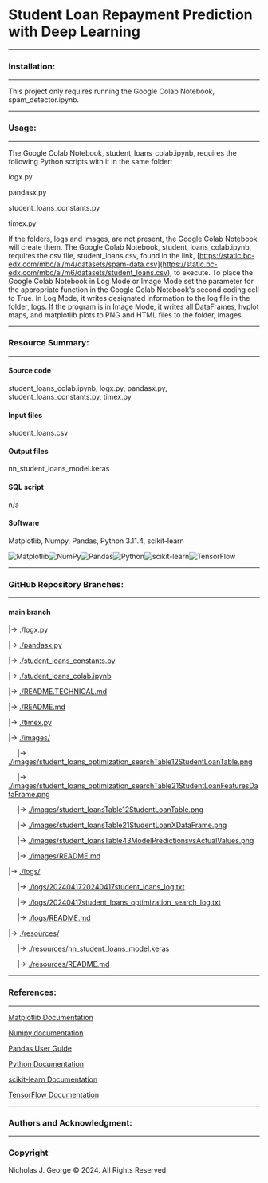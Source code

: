 # **Student Loan Repayment Prediction with Deep Learning**

----

### **Installation:**

----

This project only requires running the Google Colab Notebook, spam_detector.ipynb.

----

### **Usage:**

----

The Google Colab Notebook, student_loans_colab.ipynb, requires the following Python scripts with it in the same folder:

logx.py

pandasx.py

student_loans_constants.py

timex.py

If the folders, logs and images, are not present, the Google Colab Notebook will create them.  The Google Colab Notebook, student_loans_colab.ipynb, requires the csv file, student_loans.csv, found in the link, [https://static.bc-edx.com/mbc/ai/m4/datasets/spam-data.csv](https://static.bc-edx.com/mbc/ai/m6/datasets/student_loans.csv), to execute. To place the Google Colab Notebook in Log Mode or Image Mode set the parameter for the appropriate function in the Google Colab Notebook's second coding cell to True. In Log Mode, it writes designated information to the log file in the folder, logs. If the program is in Image Mode, it writes all DataFrames, hvplot maps, and matplotlib plots to PNG and HTML files to the folder, images.

----

### **Resource Summary:**

----

#### Source code

student_loans_colab.ipynb, logx.py, pandasx.py, student_loans_constants.py, timex.py

#### Input files

student_loans.csv

#### Output files

nn_student_loans_model.keras

#### SQL script

n/a

#### Software

Matplotlib, Numpy, Pandas, Python 3.11.4, scikit-learn

![Matplotlib](https://img.shields.io/badge/Matplotlib-%23ffffff.svg?style=for-the-badge&logo=Matplotlib&logoColor=black)![NumPy](https://img.shields.io/badge/numpy-%23013243.svg?style=for-the-badge&logo=numpy&logoColor=white)![Pandas](https://img.shields.io/badge/pandas-%23150458.svg?style=for-the-badge&logo=pandas&logoColor=white)![Python](https://img.shields.io/badge/python-3670A0?style=for-the-badge&logo=python&logoColor=ffdd54)![scikit-learn](https://img.shields.io/badge/scikit--learn-%23F7931E.svg?style=for-the-badge&logo=scikit-learn&logoColor=white)![TensorFlow](https://img.shields.io/badge/TensorFlow-%23FF6F00.svg?style=for-the-badge&logo=TensorFlow&logoColor=white)

----

### **GitHub Repository Branches:**

----

#### main branch 

|&rarr; [./logx.py](./logx.py)

|&rarr; [./pandasx.py](./pandasx.py)

|&rarr; [./student_loans_constants.py](./student_loans_constants.py)

|&rarr; [./student_loans_colab.ipynb](./student_loans_colab.ipynb)

|&rarr; [./README.TECHNICAL.md](./README.TECHNICAL.md)

|&rarr; [./README.md](./README.md)

|&rarr; [./timex.py](./timex.py)

|&rarr; [./images/](./images/)

  &emsp; |&rarr; [./images/student_loans_optimization_searchTable12StudentLoanTable.png](./images/student_loans_optimization_searchTable12StudentLoanTable.png)

  &emsp; |&rarr; [./images/student_loans_optimization_searchTable21StudentLoanFeaturesDataFrame.png](./images/student_loans_optimization_searchTable21StudentLoanFeaturesDataFrame.png)

  &emsp; |&rarr; [./images/student_loansTable12StudentLoanTable.png](./images/student_loansTable12StudentLoanTable.png)
  
  &emsp; |&rarr; [./images/student_loansTable21StudentLoanXDataFrame.png](./images/student_loansTable21StudentLoanXDataFrame.png)

  &emsp; |&rarr; [./images/student_loansTable43ModelPredictionsvsActualValues.png](./images/student_loansTable43ModelPredictionsvsActualValues.png)

  &emsp; |&rarr; [./images/README.md](./images/README.md)
  
|&rarr; [./logs/](./logs/)

  &emsp; |&rarr; [./logs/2024041720240417student_loans_log.txt](./logs/20240417student_loans_log.txt)

  &emsp; |&rarr; [./logs/20240417student_loans_optimization_search_log.txt](./logs/20240417student_loans_optimization_search_log.txt)

  &emsp; |&rarr; [./logs/README.md](./logs/README.md)

|&rarr; [./resources/](./resources/)

  &emsp; |&rarr; [./resources/nn_student_loans_model.keras](./resources/nn_student_loans_model.keras)

  &emsp; |&rarr; [./resources/README.md](./resources/README.md)

----

### **References:**

----

[Matplotlib Documentation](https://matplotlib.org/stable/index.html)

[Numpy documentation](https://numpy.org/doc/1.26/)

[Pandas User Guide](https://pandas.pydata.org/docs/user_guide/index.html)

[Python Documentation](https://docs.python.org/3/contents.html)

[scikit-learn Documentation](https://scikit-learn.org/stable/)

[TensorFlow Documentation](https://www.tensorflow.org/guide)

----

### **Authors and Acknowledgment:**

----

### Copyright

Nicholas J. George © 2024. All Rights Reserved.
